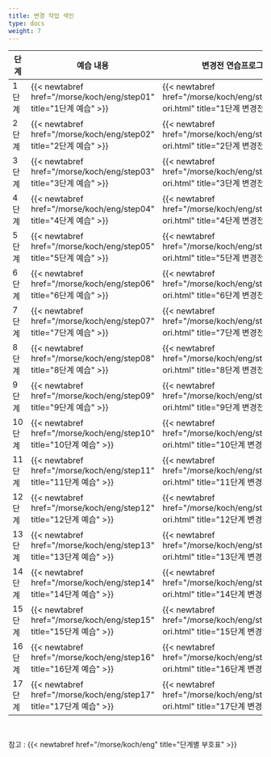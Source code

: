 ```yaml
---
title: 변경 작업 색인
type: docs
weight: 7
---
```



| 단계	| 예습 내용	| 변경전 연습프로그램 | 변경후 연습프로그램 |
|--------|--------|--------|--------|
| 1 단계 | {{< newtabref href="/morse/koch/eng/step01" title="1단계 예습" >}} | {{< newtabref href="/morse/koch/eng/step01/eng01 ori.html" title="1단계 변경전" >}} | {{< newtabref href="/morse/koch/eng/step01/eng01 copy.html" title="1단계 변경후" >}} |
| 2 단계 | {{< newtabref href="/morse/koch/eng/step02" title="2단계 예습" >}} |	{{< newtabref href="/morse/koch/eng/step02/eng02 ori.html" title="2단계 변경전" >}} | {{< newtabref href="/morse/koch/eng/step02/eng02 copy.html" title="2단계 변경후" >}} |
| 3 단계 | {{< newtabref href="/morse/koch/eng/step03" title="3단계 예습" >}} | {{< newtabref href="/morse/koch/eng/step03/eng03 ori.html" title="3단계 변경전" >}} | {{< newtabref href="/morse/koch/eng/step03/eng03 copy.html" title="3단계 변경후" >}} |
| 4 단계 | {{< newtabref href="/morse/koch/eng/step04" title="4단계 예습" >}} | {{< newtabref href="/morse/koch/eng/step04/eng04 ori.html" title="4단계 변경전" >}} | {{< newtabref href="/morse/koch/eng/step04/eng04 copy.html" title="4단계 변경후" >}} |
| 5 단계	| {{< newtabref href="/morse/koch/eng/step05" title="5단계 예습" >}} | {{< newtabref href="/morse/koch/eng/step05/eng05 ori.html" title="5단계 변경전" >}} | {{< newtabref href="/morse/koch/eng/step05/eng05 copy.html" title="5단계 변경후" >}} |
| 6 단계	| {{< newtabref href="/morse/koch/eng/step06" title="6단계 예습" >}} | {{< newtabref href="/morse/koch/eng/step06/eng06 ori.html" title="6단계 변경전" >}} | {{< newtabref href="/morse/koch/eng/step06/eng06 copy.html" title="6단계 변경후" >}} |
| 7 단계	| {{< newtabref href="/morse/koch/eng/step07" title="7단계 예습" >}} | {{< newtabref href="/morse/koch/eng/step07/eng07 ori.html" title="7단계 변경전" >}} | {{< newtabref href="/morse/koch/eng/step07/eng07 copy.html" title="7단계 변경후" >}} |
| 8 단계	| {{< newtabref href="/morse/koch/eng/step08" title="8단계 예습" >}} | {{< newtabref href="/morse/koch/eng/step08/eng08 ori.html" title="8단계 변경전" >}} | {{< newtabref href="/morse/koch/eng/step08/eng08 copy.html" title="8단계 변경후" >}} |
| 9 단계	| {{< newtabref href="/morse/koch/eng/step09" title="9단계 예습" >}} | {{< newtabref href="/morse/koch/eng/step09/eng09 ori.html" title="9단계 변경전" >}} | {{< newtabref href="/morse/koch/eng/step09/eng09 copy.html" title="9단계 변경후" >}} |
| 10 단계	| {{< newtabref href="/morse/koch/eng/step10" title="10단계 예습" >}} | {{< newtabref href="/morse/koch/eng/step10/eng10 ori.html" title="10단계 변경전" >}} | {{< newtabref href="/morse/koch/eng/step10/eng10 copy.html" title="10단계 변경후" >}} |
| 11 단계	| {{< newtabref href="/morse/koch/eng/step11" title="11단계 예습" >}} | {{< newtabref href="/morse/koch/eng/step11/eng11 ori.html" title="11단계 변경전" >}} |  |
| 12 단계	| {{< newtabref href="/morse/koch/eng/step12" title="12단계 예습" >}} | {{< newtabref href="/morse/koch/eng/step12/eng12 ori.html" title="12단계 변경전" >}} |  |
| 13 단계	| {{< newtabref href="/morse/koch/eng/step13" title="13단계 예습" >}} | {{< newtabref href="/morse/koch/eng/step13/eng13 ori.html" title="13단계 변경전" >}} |  |
| 14 단계	| {{< newtabref href="/morse/koch/eng/step14" title="14단계 예습" >}} | {{< newtabref href="/morse/koch/eng/step14/eng14 ori.html" title="14단계 변경전" >}} |  |
| 15 단계	| {{< newtabref href="/morse/koch/eng/step15" title="15단계 예습" >}} | {{< newtabref href="/morse/koch/eng/step15/eng15 ori.html" title="15단계 변경전" >}} |  |
| 16 단계	| {{< newtabref href="/morse/koch/eng/step16" title="16단계 예습" >}} | {{< newtabref href="/morse/koch/eng/step16/eng16 ori.html" title="16단계 변경전" >}} |  |
| 17 단계	| {{< newtabref href="/morse/koch/eng/step17" title="17단계 예습" >}} | {{< newtabref href="/morse/koch/eng/step17/eng17 ori.html" title="17단계 변경전" >}} |  |

<br>

참고 : {{< newtabref href="/morse/koch/eng" title="단계별 부호표" >}}

